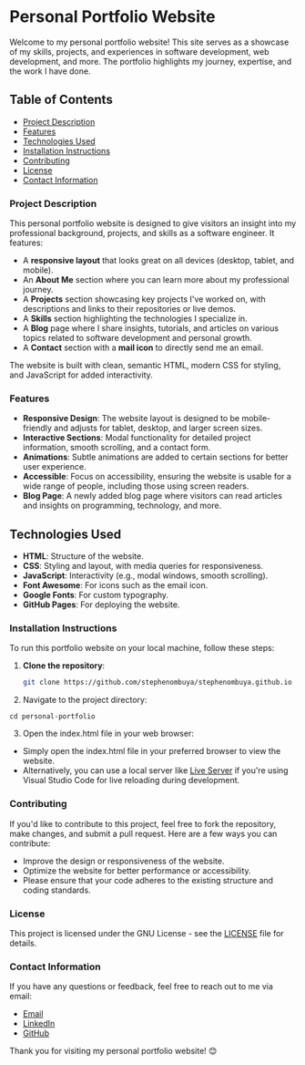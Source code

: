 # **Personal Portfolio Website**

Welcome to my personal portfolio website! This site serves as a showcase of my skills, projects, and experiences in software development, web development, and more. The portfolio highlights my journey, expertise, and the work I have done.

## **Table of Contents**

- [Project Description](#project-description)
- [Features](#features)
- [Technologies Used](#technologies-used)
- [Installation Instructions](#installation-instructions)
- [Contributing](#contributing)
- [License](#license)
- [Contact Information](#contact-information)


### **Project Description**

This personal portfolio website is designed to give visitors an insight into my professional background, projects, and skills as a software engineer. It features:

- A **responsive layout** that looks great on all devices (desktop, tablet, and mobile).
- An **About Me** section where you can learn more about my professional journey.
- A **Projects** section showcasing key projects I've worked on, with descriptions and links to their repositories or live demos.
- A **Skills** section highlighting the technologies I specialize in.
- A **Blog** page where I share insights, tutorials, and articles on various topics related to software development and personal growth.
- A **Contact** section with a **mail icon** to directly send me an email.

The website is built with clean, semantic HTML, modern CSS for styling, and JavaScript for added interactivity.

### **Features**

- **Responsive Design**: The website layout is designed to be mobile-friendly and adjusts for tablet, desktop, and larger screen sizes.
- **Interactive Sections**: Modal functionality for detailed project information, smooth scrolling, and a contact form.
- **Animations**: Subtle animations are added to certain sections for better user experience.
- **Accessible**: Focus on accessibility, ensuring the website is usable for a wide range of people, including those using screen readers.
- **Blog Page**: A newly added blog page where visitors can read articles and insights on programming, technology, and more.

## Technologies Used

- **HTML**: Structure of the website.
- **CSS**: Styling and layout, with media queries for responsiveness.
- **JavaScript**: Interactivity (e.g., modal windows, smooth scrolling).
- **Font Awesome**: For icons such as the email icon.
- **Google Fonts**: For custom typography.
- **GitHub Pages**: For deploying the website.


### **Installation Instructions**

To run this portfolio website on your local machine, follow these steps:

1. **Clone the repository**:

   ```bash
   git clone https://github.com/stephenombuya/stephenombuya.github.io
   ```

2. Navigate to the project directory:

```
cd personal-portfolio
```

3. Open the index.html file in your web browser:

- Simply open the index.html file in your preferred browser to view the website.
- Alternatively, you can use a local server like [Live Server](https://marketplace.visualstudio.com/items?itemName=ritwickdey.LiveServer) if you're using Visual Studio Code for live reloading during development.


### **Contributing**
If you'd like to contribute to this project, feel free to fork the repository, make changes, and submit a pull request. Here are a few ways you can contribute:

- Improve the design or responsiveness of the website.
- Optimize the website for better performance or accessibility.
- Please ensure that your code adheres to the existing structure and coding standards.

### **License**
This project is licensed under the GNU License - see the [LICENSE](https://github.com/stephenombuya/stephenombuya.github.io/blob/main/LICENSE) file for details.

### **Contact Information**
If you have any questions or feedback, feel free to reach out to me via email:

- [Email](mailto:michiekaombuya@gmail.com)
- [LinkedIn](https://www.linkedin.com/in/stephen-ombuya/)
- [GitHub](https://github.com/stephenombuya)

Thank you for visiting my personal portfolio website! 😊
